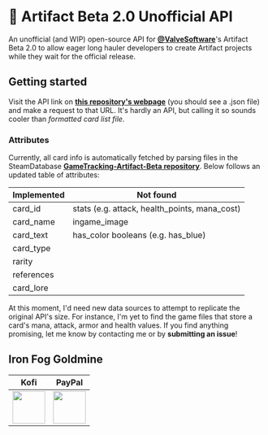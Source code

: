 # 🎴 Artifact Beta 2.0 Unofficial API
An unofficial (and WIP) open-source API for [**@ValveSoftware**](https://github.com/ValveSoftware)'s Artifact Beta 2.0 to allow eager long hauler developers to create Artifact projects while they wait for the official release.

## Getting started
Visit the API link on [**this repository's webpage**](https://aquelemiguel.github.io/artifact-beta-2.0-unofficial-api/) (you should see a .json file) and make a request to that URL. It's hardly an API, but calling it so sounds cooler than *formatted card list file*.  

### Attributes
Currently, all card info is automatically fetched by parsing files in the SteamDatabase [**GameTracking-Artifact-Beta repository**](https://github.com/SteamDatabase/GameTracking-Artifact-Beta). Below follows an updated table of attributes:

| Implemented | Not found |
| ------------|-----------|
| card_id | stats (e.g. attack, health_points, mana_cost) |
| card_name | ingame_image |
| card_text | has_color booleans (e.g. has_blue) |
| card_type | |
| rarity | |
| references |  |
| card_lore | |

At this moment, I'd need new data sources to attempt to replicate the original API's size. For instance, I'm yet to find the game files that store a card's mana, attack, armor and health values. If you find anything promising, let me know by contacting me or by **submitting an issue**!

## Iron Fog Goldmine
| Kofi     | PayPal      |
|------------|-------------|
| <a href="https://ko-fi.com/aquelemiguel"><img src="https://theme.zdassets.com/theme_assets/2141020/171bb773b32c4a72bcc2edfee4d01cbc00d8a004.png" width="64"></a> | <a href="https://www.paypal.me/aquelemiguel"><img src="https://upload.wikimedia.org/wikipedia/commons/thumb/b/b7/PayPal_Logo_Icon_2014.svg/666px-PayPal_Logo_Icon_2014.svg.png" width="64"></a> |

